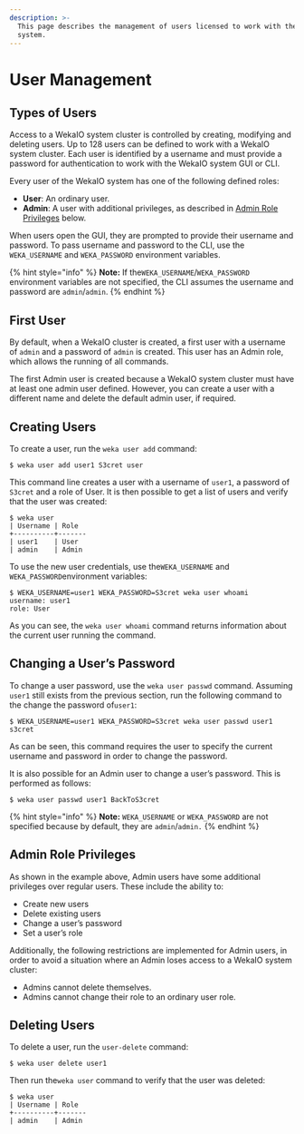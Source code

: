 ```yaml
---
description: >-
  This page describes the management of users licensed to work with the WekaIO
  system.
---
```


# User Management

## Types of Users

Access to a WekaIO system cluster is controlled by creating, modifying and deleting users. Up to 128 users can be defined to work with a WekaIO system cluster. Each user is identified by a username and must provide a password for authentication to work with the WekaIO system GUI or CLI.

Every user of the WekaIO system has one of the following defined roles:

* **User**: An ordinary user.
* **Admin**: A user with additional privileges, as described in [Admin Role Privileges](user-management.md#admin-role-privileges) below.

When users open the GUI, they are prompted to provide their username and password. To pass username and password to the CLI, use the `WEKA_USERNAME` and `WEKA_PASSWORD` environment variables. 

{% hint style="info" %}
**Note:** If the`WEKA_USERNAME`/`WEKA_PASSWORD` environment variables are not specified, the CLI assumes the username and password are `admin`/`admin`.
{% endhint %}

## First User

By default, when a WekaIO cluster is created, a first user with a username of `admin` and a password of `admin` is created. This user has an Admin role, which allows the running of all commands.

The first Admin user is created because a WekaIO system cluster must have at least one admin user defined. However, you can create a user with a different name and delete the default admin user, if required.

## Creating Users

To create a user, run the `weka user add` command:

```text
$ weka user add user1 S3cret user
```

This command line creates a user with a username of `user1`, a password of `S3cret` and a role of User. It is then possible to get a list of users and verify that the user was created:

```text
$ weka user
| Username | Role  
+----------+-------
| user1    | User  
| admin    | Admin 
```

To use the new user credentials, use the`WEKA_USERNAME` and `WEKA_PASSWORD`environment variables:

```text
$ WEKA_USERNAME=user1 WEKA_PASSWORD=S3cret weka user whoami
username: user1
role: User
```

As you can see, the `weka user whoami` command returns information about the current user running the command.

## Changing a User’s Password

To change a user password, use the `weka user passwd` command. Assuming `user1` still exists from the previous section, run the following command to the change the password of`user1`:

```text
$ WEKA_USERNAME=user1 WEKA_PASSWORD=S3cret weka user passwd user1 s3cret
```

As can be seen, this command requires the user to specify the current username and password in order to change the password.

It is also possible for an Admin user to change a user’s password. This is performed as follows:

```text
$ weka user passwd user1 BackToS3cret
```

{% hint style="info" %}
**Note:** `WEKA_USERNAME` or `WEKA_PASSWORD` are not specified because by default, they are `admin`/`admin.`
{% endhint %}

## Admin Role Privileges

As shown in the example above, Admin users have some additional privileges over regular users. These include the ability to:

* Create new users
* Delete existing users
* Change a user’s password
* Set a user’s role

Additionally, the following restrictions are implemented for Admin users, in order to avoid a situation where an Admin loses access to a WekaIO system cluster:

* Admins cannot delete themselves.
* Admins cannot change their role to an ordinary user role.

## Deleting Users

To delete a user, run the `user-delete` command:

```text
$ weka user delete user1
```

Then run the`weka user` command to verify that the user was deleted:

```text
$ weka user
| Username | Role  
+----------+-------
| admin    | Admin 
```

